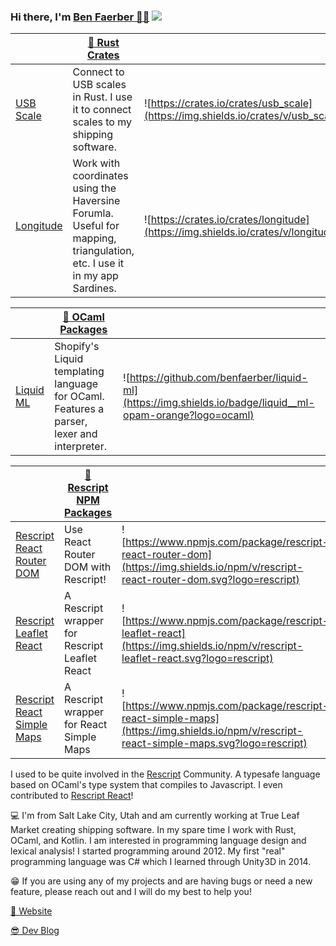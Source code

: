 ### Hi there, I'm [Ben Faerber 🦀🐪](https://benfaerber.github.io) ![](https://komarev.com/ghpvc/?username=benfaerber)

|                                                 | [🦀 Rust Crates](https://crates.io/users/benfaerber)                                                                     |                                                                                      |
|-------------------------------------------------|-------------------------------------------------------------------------------------------------------------------------|--------------------------------------------------------------------------------------|
| [USB Scale](https://crates.io/crates/usb_scale) | Connect to USB scales in Rust. I use it to connect scales to my shipping software.                                      | ![https://crates.io/crates/usb_scale](https://img.shields.io/crates/v/usb_scale.svg) |
| [Longitude](https://crates.io/crates/longitude) | Work with coordinates using the Haversine Forumla. Useful for mapping, triangulation, etc. I use it in my app Sardines. | ![https://crates.io/crates/longitude](https://img.shields.io/crates/v/longitude.svg) |

|                                                      | [🐪 OCaml Packages](https://github.com/benfaerber/liquid-ml)                               |                                                                                                            |
|------------------------------------------------------|-------------------------------------------------------------------------------------------|------------------------------------------------------------------------------------------------------------|
| [Liquid ML](https://github.com/benfaerber/liquid-ml) | Shopify's Liquid templating language for OCaml. Features a parser, lexer and interpreter. | ![https://github.com/benfaerber/liquid-ml](https://img.shields.io/badge/liquid__ml-opam-orange?logo=ocaml) |

|                                                                                        | [🏫 Rescript NPM Packages](https://www.npmjs.com/~benfaerber) |                                                                                                                                        |
|----------------------------------------------------------------------------------------|--------------------------------------------------------------|----------------------------------------------------------------------------------------------------------------------------------------|
| [Rescript React Router DOM](https://www.npmjs.com/package/rescript-react-router-dom)   | Use React Router DOM with Rescript!                          | ![https://www.npmjs.com/package/rescript-react-router-dom](https://img.shields.io/npm/v/rescript-react-router-dom.svg?logo=rescript)   |
| [Rescript Leaflet React](https://www.npmjs.com/package/rescript-leaflet-react)         | A Rescript wrapper for Rescript Leaflet React                | ![https://www.npmjs.com/package/rescript-leaflet-react](https://img.shields.io/npm/v/rescript-leaflet-react.svg?logo=rescript)         |
| [Rescript React Simple Maps](https://www.npmjs.com/package/rescript-react-simple-maps) | A Rescript wrapper for React Simple Maps                     | ![https://www.npmjs.com/package/rescript-react-simple-maps](https://img.shields.io/npm/v/rescript-react-simple-maps.svg?logo=rescript) |

I used to be quite involved in the [Rescript](https://rescript-lang.org/) Community. A typesafe language based on OCaml's type system that compiles to Javascript.
I even contributed to [Rescript React](https://github.com/rescript-lang/rescript-react)!

💻 I'm from Salt Lake City, Utah and am currently working at True Leaf Market creating shipping software. In my spare time I work with Rust, OCaml, and Kotlin. I am interested in programming language design and lexical analysis! I started programming around 2012. My first "real" programming language was C# which I learned through Unity3D in 2014.

😁 If you are using any of my projects and are having bugs or need a new feature, please reach out and I will do my best to help you!

[📒 Website](https://benfaerber.github.io)

[😎 Dev Blog](https://benfaerber.github.io/#/blog)
